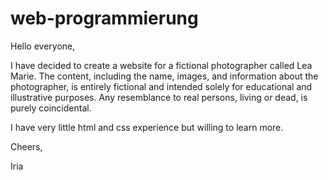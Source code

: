 # web-programmierung
Hello everyone,

I have decided to create a website for a fictional photographer called Lea Marie. 
The content, including the name, images, and information about the photographer, is entirely fictional and intended solely for educational and illustrative purposes. Any resemblance to real persons, living or dead, is purely coincidental.

I have very little html and css experience but willing to learn more.

Cheers,

Iria